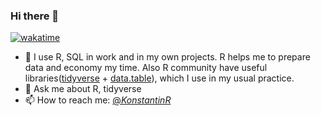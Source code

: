 ### Hi there 👋

[![wakatime](https://wakatime.com/badge/user/3ce12d46-5e34-466d-8eed-a7b1e0e22f63.svg)](https://wakatime.com/@3ce12d46-5e34-466d-8eed-a7b1e0e22f63)

- 🌱 I use R, SQL in work and in my own projects. R helps me to prepare data and economy my time. Also R community have useful libraries([tidyverse](https://www.tidyverse.org/) + [data.table](https://rdatatable.gitlab.io/data.table/)), which 
I use in my usual practice.
- 💬 Ask me about R, tidyverse
- 📫 How to reach me: [@_KonstantinR_](https://twitter.com/_KonstantinR_)
